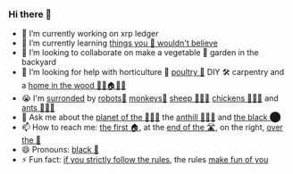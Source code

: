 ### Hi there 👋


- 🔭 I’m currently working on xrp ledger
- 🌱 I’m currently learning [things you 🐑 wouldn't believe](https://youtu.be/QefqJ7YhbWQ)
- 👯 I’m looking to collaborate on make a vegetable 🥬 garden in the backyard
- 🤔 I’m looking for help with horticulture 🥬 [poultry 🐔](https://youtu.be/0Y4eplg31yk) DIY 🛠 carpentry and a [home in the wood 🌳🌳🏠🌳🌳](https://youtu.be/T3NCVtQcoO8)
- 😭 I'm [surronded](https://youtu.be/nNpvWBuTfrc) by [robots🤖](https://youtu.be/GcMXQZ69lSI) [monkeys🐒](https://youtu.be/YgJ5ZEn67tk) [sheep 🐑🐑🐑](https://youtu.be/g4XiKChyK7A) [chickens 🐔🐔🐔](https://youtu.be/bTpt5JH4TWs) and [ants 🐜🐜🐜](https://youtu.be/oD_Bdq1MLWg)
- 💬 Ask me about the [planet of the 🐑🐑🐑](https://youtu.be/kfFuckTgnc4) the [anthill 🐜🐜🐜](https://youtu.be/T2f1pnU-0XE)  and [the black ⬤](https://youtu.be/atMdf0rhbpI)
- 📫 How to reach me: [the first 🏠](https://youtu.be/312SDrHM37Y), at the [end of the 🛣️](https://youtu.be/yc5AWImplfE), on the right, [over the 🌈](https://youtu.be/V1bFr2SWP1I)
- 😄 Pronouns: [black 🐑](https://youtu.be/pDo18tfPITA)
- ⚡ Fun fact: [if you strictly follow the rules](https://youtu.be/4iQKs21U_6o), the rules [make fun of you](https://youtu.be/xrTUmYxnNlo)

